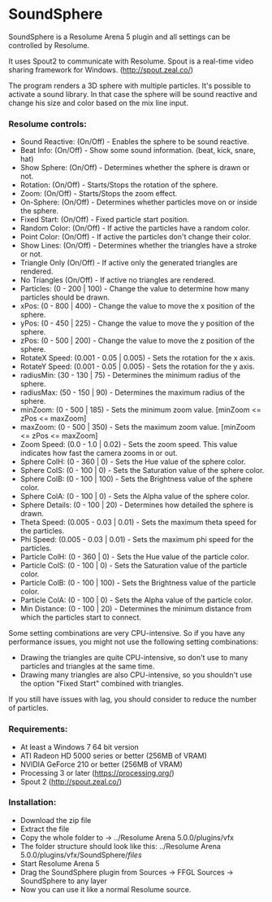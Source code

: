 # SoundSphere

SoundSphere is a Resolume Arena 5 plugin and all settings can be controlled by Resolume.

It uses Spout2 to communicate with Resolume. Spout is a real-time video sharing framework
for Windows. (http://spout.zeal.co/) 

The program renders a 3D sphere with multiple particles. It's possible to activate a
sound library. In that case the sphere will be sound reactive and change his size and
color based on the mix line input.

### Resolume controls:

* Sound Reactive:			(On/Off) 	 	- Enables the sphere to be sound reactive. 
* Beat Info: 				(On/Off) 	 	- Show some sound information. (beat, kick, snare, hat)
* Show Sphere: 				(On/Off) 	 	- Determines whether the sphere is drawn or not.
* Rotation:		    		(On/Off)	 	- Starts/Stops the rotation of the sphere.
* Zoom:			    		(On/Off)	 	- Starts/Stops the zoom effect.
* On-Sphere:				(On/Off)	 	- Determines whether particles move on or inside the sphere.
* Fixed Start:  			(On/Off)		- Fixed particle start position.
* Random Color:				(On/Off)	 	- If active the particles have a random color.
* Point Color:				(On/Off)	 	- If active the particles don't change their color.
* Show Lines:				(On/Off)	 	- Determines whether the triangles have a stroke or not.
* Triangle Only				(On/Off)	 	- If active only the generated triangles are rendered.
* No Triangles				(On/Off)	 	- If active no triangles are rendered.
* Particles:	   (0     -  200 |   100)	- Change the value to determine how many particles should be drawn.
* xPos:		       (0     -  800 |   400) 	- Change the value to move the x position of the sphere.
* yPos:		       (0     -  450 |   225) 	- Change the value to move the y position of the sphere.
* zPos:		   	   (0     -  500 |   200) 	- Change the value to move the z position of the sphere.
* RotateX Speed:   (0.001 - 0.05 | 0.005)	- Sets the rotation for the x axis.
* RotateY Speed:   (0.001 - 0.05 | 0.005)	- Sets the rotation for the y axis.
* radiusMin: 	   (30    -  130 |    75)	- Determines the minimum radius of the sphere.
* radiusMax: 	   (50    -  150 |    90)	- Determines the maximum radius of the sphere.
* minZoom:	   	   (0     -  500 |   185)	- Sets the minimum zoom value. [minZoom <= zPos <= maxZoom]
* maxZoom:	   	   (0     -  500 |   350)	- Sets the maximum zoom value. [minZoom <= zPos <= maxZoom]
* Zoom Speed:	   (0.0   -  1.0 |  0.02)	- Sets the zoom speed. This value indicates how fast the camera zooms in or out.
* Sphere ColH: 	   (0     -  360 |     0)	- Sets the Hue value of the sphere color.
* Sphere ColS: 	   (0     -  100 |     0)	- Sets the Saturation value of the sphere color.
* Sphere ColB: 	   (0     -  100 |   100)	- Sets the Brightness value of the sphere color.
* Sphere ColA: 	   (0     -  100 |     0)	- Sets the Alpha value of the sphere color.
* Sphere Details:  (0     -  100 |    20)	- Determines how detailed the sphere is drawn.
* Theta Speed:     (0.005 - 0.03 |  0.01) 	- Sets the maximum theta speed for the particles.
* Phi Speed:       (0.005 - 0.03 |  0.01) 	- Sets the maximum phi speed for the particles.
* Particle ColH:   (0     -  360 |     0)	- Sets the Hue value of the particle color.
* Particle ColS:   (0     -  100 |     0)	- Sets the Saturation value of the particle color.
* Particle ColB:   (0     -  100 |   100)	- Sets the Brightness value of the particle color.
* Particle ColA:   (0     -  100 |     0)	- Sets the Alpha value of the particle color.
* Min Distance:	   (0     -  100 |    20) 	- Determines the minimum distance from which the particles start to connect.

Some setting combinations are very CPU-intensive. So if you have any performance issues,
you might not use the following setting combinations:

* Drawing the triangles are quite CPU-intensive, so don't use to many particles and triangles at the same time.
* Drawing many triangles are also CPU-intensive, so you shouldn't use the option "Fixed Start" combined with triangles.

If you still have issues with lag, you should consider to reduce the number of particles.

### Requirements:

* At least a Windows 7 64 bit version
* ATI Radeon HD 5000 series or better (256MB of VRAM)
* NVIDIA GeForce 210 or better (256MB of VRAM)
* Processing 3 or later (https://processing.org/)
* Spout 2 (http://spout.zeal.co/)

### Installation:

* Download the zip file
* Extract the file
* Copy the whole folder to -> ../Resolume Arena 5.0.0/plugins/vfx
* The folder structure should look like this: ../Resolume Arena 5.0.0/plugins/vfx/SoundSphere/$files$
* Start Resolume Arena 5
* Drag the SoundSphere plugin from Sources -> FFGL Sources -> SoundSphere to any layer
* Now you can use it like a normal Resolume source.